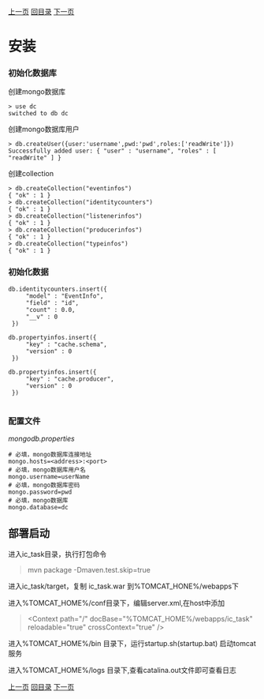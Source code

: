 [上一页](quickstart.md)
[回目录](../../README.md)
[下一页](design.md)

# 安装

### 初始化数据库
创建mongo数据库
```
> use dc
switched to db dc
```

创建mongo数据库用户
```
> db.createUser({user:'username',pwd:'pwd',roles:['readWrite']})
Successfully added user: { "user" : "username", "roles" : [ "readWrite" ] }
```
创建collection
```
> db.createCollection("eventinfos")
{ "ok" : 1 }
> db.createCollection("identitycounters")
{ "ok" : 1 }
> db.createCollection("listenerinfos")
{ "ok" : 1 }
> db.createCollection("producerinfos")
{ "ok" : 1 }
> db.createCollection("typeinfos")
{ "ok" : 1 }
```
### 初始化数据
```
db.identitycounters.insert({
     "model" : "EventInfo",
     "field" : "id",
     "count" : 0.0,
     "__v" : 0
 })

db.propertyinfos.insert({
     "key" : "cache.schema",
     "version" : 0
 })
 
db.propertyinfos.insert({
     "key" : "cache.producer",
     "version" : 0
 })
 
```

### 配置文件
*mongodb.properties*
```
# 必填，mongo数据库连接地址
mongo.hosts=<address>:<port>
# 必填，mongo数据库用户名 
mongo.username=userName
# 必填，mongo数据库密码
mongo.password=pwd
# 必填，mongo数据库
mongo.database=dc
```

## 部署启动
进入ic_task目录，执行打包命令
>mvn package -Dmaven.test.skip=true

进入ic_task/target，复制 ic_task.war 到%TOMCAT_HONE%/webapps下

进入%TOMCAT_HOME%/conf目录下，编辑server.xml,在host中添加
> \<Context path="/" docBase="%TOMCAT_HOME%/webapps/ic_task" reloadable="true" crossContext="true" />

进入%TOMCAT_HOME%/bin 目录下，运行startup.sh(startup.bat) 启动tomcat服务

进入%TOMCAT_HOME%/logs 目录下,查看catalina.out文件即可查看日志


[上一页](quickstart.md)
[回目录](../../README.md)
[下一页](design.md)
